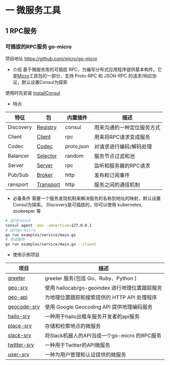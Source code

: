 # 一 微服务工具

## 1 RPC服务

### 可插拔的RPC服务 go-micro

项目地址 https://github.com/micro/go-micro

- 介绍
基于微服务库的可插拔 RPC，为编写分布式应用程序提供基本构件。它是[Micro](https://github.com/micro/micro)工具包的一部分，支持 Proto-RPC 和 JSON-RPC 的请求/响应协议，默认设置Consul为探索

使用时先安装 [InstallConsul](https://www.consul.io/intro/getting-started/install.html)

- 特点

|特征|包|内置插件|描述|
|---|---|---|---|
|Discovery|[Registry](https://godoc.org/github.com/micro/go-micro/registry)|consul|用来沟通的一种定位服务方式|
|Client|[Client](https://godoc.org/github.com/micro/go-micro/client)|rpc|用来将RPC请求变成服务|
|Codec|[Codec](https://godoc.org/github.com/micro/go-micro/codec)|proto,json|对请求进行编码/解码处理|
|Balancer|[Selector](https://godoc.org/github.com/micro/go-micro/selector)|random|服务节点过滤和池|
|Server|[Server](https://godoc.org/github.com/micro/go-micro/server)|rpc|监听和服务器的RPC请求|
|Pub/Sub|[Broker](https://godoc.org/github.com/micro/go-micro/broker)|http|发布和订阅事件|
|ransport|[Transport](https://godoc.org/github.com/micro/go-micro/transport)|http|服务之间的通信机制|

- 必备条件
需要一个服务发现机制来解决服务的名称到地址的映射，默认设置Consul为探索。
Discovery是可插拔的，你可以使用 kubernetes, zookeeper 等

```sh
# 运行Consul
consul agent -dev -advertise=127.0.0.1
# 运行go-micro
go run examples/service/main.go
# 测试服务
go run examples/service/main.go --client
```

- 使用示例项目


|项目|描述|
|---|---|
|[greeter](https://github.com/micro/micro/tree/master/examples/greeter)|greeter 服务(包括 Go、Ruby、Python )|
|[geo-srv](https://github.com/micro/geo-srv)|使用 hailocab/go-geoindex 进行地理位置跟踪服务|
|[geo-api](https://github.com/micro/geo-api)|为地理位置跟踪和搜索提供的 HTTP API 处理程序|
|[geocode-srv](https://github.com/micro/geocode-srv)|使用 Google Geocoding API 提供地理编码服务|
|[hailo-srv](https://github.com/micro/hailo-srv)|一种用于hailo出租车服务开发者的api服务|
|[place-srv](https://github.com/micro/place-srv)|存储和检索地点的微服务|
|[slack-srv](https://github.com/micro/slack-srv)|将Slack机器人的API当成一个go-micro 的RPC服务|
|[twitter-srv](https://github.com/micro/twitter-srv)|一种用于Twitter的API微服务|
|[user-srv](https://github.com/micro/user-srv)|一种为用户管理和认证提供的微服务|
